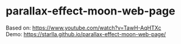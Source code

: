 # parallax-effect-moon-web-page

Based on: https://www.youtube.com/watch?v=TawH-AqHTXc  
Demo: https://starlla.github.io/parallax-effect-moon-web-page/
